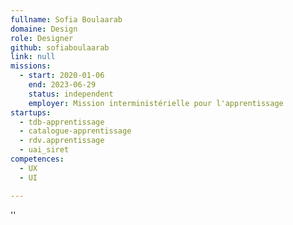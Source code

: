```yaml
---
fullname: Sofia Boulaarab
domaine: Design
role: Designer
github: sofiaboulaarab
link: null
missions:
  - start: 2020-01-06
    end: 2023-06-29
    status: independent
    employer: Mission interministérielle pour l'apprentissage
startups:
  - tdb-apprentissage
  - catalogue-apprentissage
  - rdv.apprentissage
  - uai_siret
competences:
  - UX
  - UI

---
```


''
